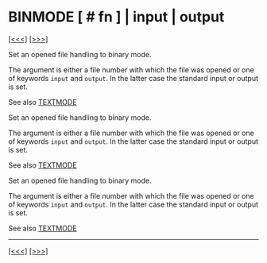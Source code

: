 # BINMODE \[ \# fn \] | input | output

[\[\<\<\<\]](ug_25.18.md) [\[\>\>\>\]](ug_25.20.md)

Set an opened file handling to binary mode.

The argument is either a file number with which the file was opened or
one of keywords `input` and `output`. In the latter case the standard
input or output is set.

See also [TEXTMODE](ug_25.197.md)

Set an opened file handling to binary mode.

The argument is either a file number with which the file was opened or
one of keywords `input` and `output`. In the latter case the standard
input or output is set.

See also [TEXTMODE](ug_25.197.md)

Set an opened file handling to binary mode.

The argument is either a file number with which the file was opened or
one of keywords `input` and `output`. In the latter case the standard
input or output is set.

See also [TEXTMODE](ug_25.197.md)

-----

[\[\<\<\<\]](ug_25.18.md) [\[\>\>\>\]](ug_25.20.md)

